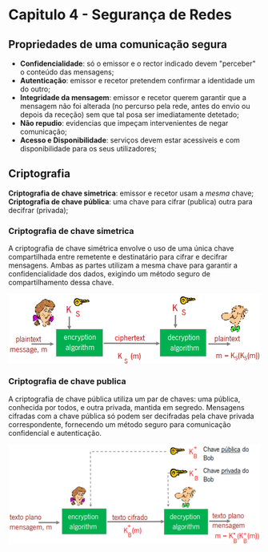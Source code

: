 # Capitulo 4 - Segurança de Redes

## Propriedades de uma comunicação segura

 - **Confidencialidade**: só o emissor e o rector indicado devem "perceber" o conteúdo das mensagens;
 - **Autenticação**: emissor e recetor pretendem confirmar a identidade um do outro;
 - **Integridade da mensagem**: emissor e recetor querem garantir que a mensagem não foi alterada (no percurso pela rede, antes do envio ou depois da receção) sem que tal posa ser imediatamente detetado;
 - **Não repudio**: evidencias que impeçam intervenientes de negar comunicação;
 - **Acesso e Disponibilidade**: serviços devem estar acessiveis e com disponibilidade para os seus utilizadores;

## Criptografia
**Criptografia de chave simetrica**: emissor e recetor usam a *mesma* chave;
**Criptografia de chave pública**: uma chave para cifrar (publica) outra para decifrar (privada);

### Criptografia de chave simetrica
A criptografia de chave simétrica envolve o uso de uma única chave compartilhada entre remetente e destinatário para cifrar e decifrar mensagens. Ambas as partes utilizam a mesma chave para garantir a confidencialidade dos dados, exigindo um método seguro de compartilhamento dessa chave.

![Criptografia de chave simetrica](img/Chavesimetrica.png)

### Criptografia de chave publica
A criptografia de chave pública utiliza um par de chaves: uma pública, conhecida por todos, e outra privada, mantida em segredo. Mensagens cifradas com a chave pública só podem ser decifradas pela chave privada correspondente, fornecendo um método seguro para comunicação confidencial e autenticação.

![Criptografia de chave publica](img/Chavepublica.png)
